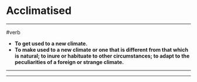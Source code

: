 # Acclimatised
---
#verb
- **To get used to a new climate.**
- **To make used to a new climate or one that is different from that which is natural; to inure or habituate to other circumstances; to adapt to the peculiarities of a foreign or strange climate.**
---
---
